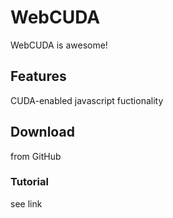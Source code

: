 # WebCUDA #

WebCUDA is awesome!

## Features ##

CUDA-enabled javascript fuctionality

## Download ##

from GitHub

### Tutorial ###

see link
